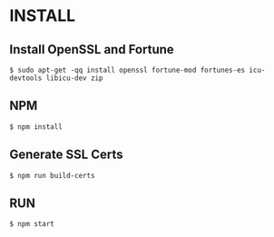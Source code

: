 # INSTALL

## Install OpenSSL and Fortune
~~~
$ sudo apt-get -qq install openssl fortune-mod fortunes-es icu-devtools libicu-dev zip
~~~
## NPM
~~~
$ npm install
~~~
## Generate SSL Certs
~~~
$ npm run build-certs
~~~
## RUN
~~~
$ npm start
~~~